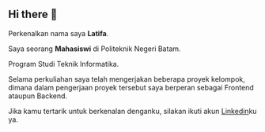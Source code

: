 ## Hi there 👋

Perkenalkan nama saya **Latifa**.<br>

Saya seorang **Mahasiswi** di Politeknik Negeri Batam.<br>

Program Studi Teknik Informatika.<br>

Selama perkuliahan saya telah mengerjakan beberapa proyek kelompok, dimana dalam pengerjaan proyek tersebut saya berperan sebagai Frontend ataupun Backend.<br>

Jika kamu tertarik untuk berkenalan denganku, silakan ikuti akun [Linkedin](https://www.linkedin.com/in/)ku ya.
